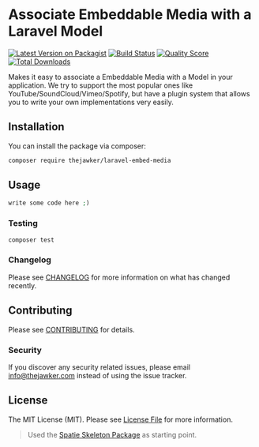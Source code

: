 # Associate Embeddable Media with a Laravel Model

[![Latest Version on Packagist](https://img.shields.io/packagist/v/thejawker/laravel-embed-media.svg?style=flat-square)](https://packagist.org/packages/thejawker/laravel-embed-media)
[![Build Status](https://img.shields.io/travis/thejawker/laravel-embed-media/master.svg?style=flat-square)](https://travis-ci.org/thejawker/laravel-embed-media)
[![Quality Score](https://img.shields.io/scrutinizer/g/thejawker/laravel-embed-media.svg?style=flat-square)](https://scrutinizer-ci.com/g/thejawker/laravel-embed-media)
[![Total Downloads](https://img.shields.io/packagist/dt/thejawker/laravel-embed-media.svg?style=flat-square)](https://packagist.org/packages/thejawker/laravel-embed-media)

Makes it easy to associate a Embeddable Media with a Model in your application. 
We try to support the most popular ones like YouTube/SoundCloud/Vimeo/Spotify, but have a plugin system that allows you to write your own implementations very easily.  

## Installation

You can install the package via composer:

```bash
composer require thejawker/laravel-embed-media
```

## Usage

``` php
write some code here ;)
```

### Testing

``` bash
composer test
```

### Changelog

Please see [CHANGELOG](CHANGELOG.md) for more information on what has changed recently.

## Contributing

Please see [CONTRIBUTING](CONTRIBUTING.md) for details.

### Security

If you discover any security related issues, please email info@thejawker.com instead of using the issue tracker.

## License

The MIT License (MIT). Please see [License File](LICENSE.md) for more information.

> Used the [Spatie Skeleton Package](https://github.com/spatie/skeleton-php) as starting point.